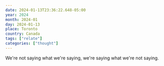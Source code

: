 ```yaml
---
date: 2024-01-13T23:36:22.648-05:00
year: 2024
month: 2024-01
day: 2024-01-13
place: Toronto
country: Canada
tags: ["relate"]
categories: ["thought"]
---
```

We're not saying what we're saying, we're saying what we're not saying.
